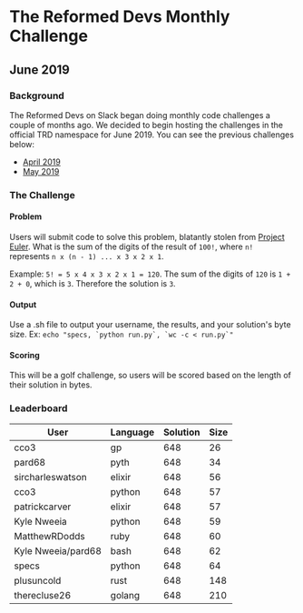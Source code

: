 # The Reformed Devs Monthly Challenge

## June 2019

### Background

The Reformed Devs on Slack began doing monthly code challenges a couple of months ago. We decided to begin hosting the challenges in the official TRD namespace for June 2019. You can see the previous challenges below:

* [April 2019](https://github.com/plusuncold/longest-word-test)
* [May 2019](https://github.com/plusuncold/rainfall-calc-challenge)

### The Challenge

#### Problem

Users will submit code to solve this problem, blatantly stolen from [Project Euler](https://projecteuler.net/problem=20).
What is the sum of the digits of the result of `100!`, where `n!`  represents `n x (n - 1) ... x 3 x 2 x 1`.

Example: `5! = 5 x 4 x 3 x 2 x 1 = 120`. The sum of the digits of `120` is `1 + 2 + 0`, which is `3`. Therefore the solution is `3`.

#### Output

Use a .sh file to output your username, the results, and your solution's byte size.
Ex: ``echo "specs, `python run.py`, `wc -c < run.py`"``

#### Scoring

This will be a golf challenge, so users will be scored based on the length of their solution in bytes.

### Leaderboard

User | Language | Solution | Size
--- | --- | --- | ---
cco3 | gp | 648 | 26
pard68 | pyth | 648 | 34
sircharleswatson | elixir | 648 | 56
cco3 | python | 648 | 57
patrickcarver | elixir | 648 | 57
Kyle Nweeia | python | 648 | 59
MatthewRDodds | ruby | 648 | 60
Kyle Nweeia/pard68 | bash | 648 | 62
specs | python | 648 | 64
plusuncold | rust | 648 | 148
therecluse26 | golang | 648 | 210
